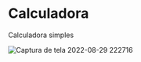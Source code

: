 # Calculadora
Calculadora simples

![Captura de tela 2022-08-29 222716](https://user-images.githubusercontent.com/97350510/187327866-2a5cb41e-2ec6-487d-a6e4-aae9c7ca02db.png)

